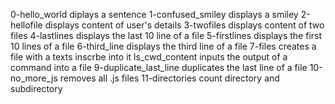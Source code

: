 0-hello_world diplays a sentence
1-confused_smiley displays a smiley
2-hellofile displays content of user's details
3-twofiles displays content of two files
4-lastlines displays the last 10 line of a file
5-firstlines displays the first 10 lines of a file
6-third_line displays the third line of a file
7-files creates a file with a texts inscrbe into it
ls_cwd_content inputs the output of a command into a file
9-duplicate_last_line duplicates the last line of a file
10-no_more_js removes all .js files
11-directories count directory and subdirectory
